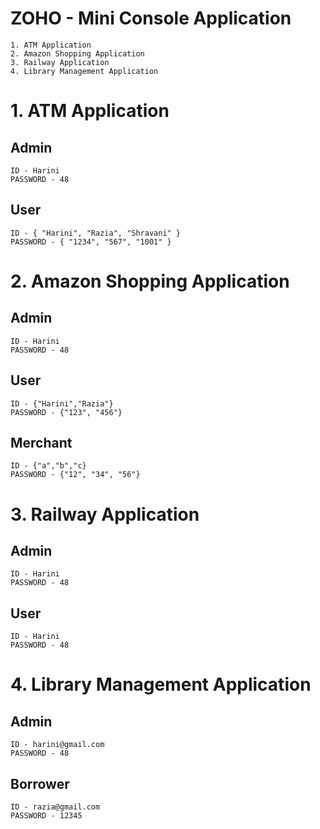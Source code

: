 # ZOHO - Mini Console Application


 ```
 1. ATM Application
 2. Amazon Shopping Application
 3. Railway Application
 4. Library Management Application
 ```

# 1. ATM Application
## Admin
```
ID - Harini
PASSWORD - 48
```
## User

```
ID - { "Harini", "Razia", "Shravani" }
PASSWORD - { "1234", "567", "1001" }
```

# 2. Amazon Shopping Application
## Admin
```
ID - Harini
PASSWORD - 48
```
## User
```
ID - {"Harini","Razia"}
PASSWORD - {"123", "456"}
```
## Merchant
```
ID - {"a","b","c}
PASSWORD - {"12", "34", "56"}
```

# 3. Railway Application
## Admin
```
ID - Harini
PASSWORD - 48
```
## User
```
ID - Harini
PASSWORD - 48
```

# 4. Library Management Application
## Admin
```
ID - harini@gmail.com
PASSWORD - 48
```
## Borrower
```
ID - razia@gmail.com
PASSWORD - 12345
```
